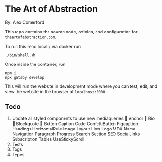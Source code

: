 # The Art of Abstraction

By: Alex Comerford

This repo contains the source code, articles, and configuration for `theartofabstraction.com`.

To run this repo locally via docker run

``` shell
./bin/shell.sh
```

Once inside the container, run

``` shell
npm i
npx gatsby develop
```

This will run the website in development mode where you can test, edit, and view the website
in the browser at `localhost:8000`

## Todo

1. Update all styled components to use new mediaqueries
    Anchor
    Bio
    Blockquote
    Button
   Caption
   Code
   ConfettiButton
   Figcaption
   Headings
   HorizontalRule
   Image
   Layout
   Lists
   Logo
   MDX
   Name
   Navigation
   Paragraph
   Progress
   Search
   Section
   SEO
   SocialLinks
   Subscription
   Tables
   UseStickyScroll
2. Tests
3. Tags
4. Types
